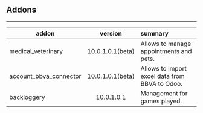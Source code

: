 <h2>Addons</h2>

***

| addon        | version           | summary  |
| ------------- |:-------------:| :-----|
| medical_veterinary |10.0.1.0.1(beta)  | Allows to manage appointments and pets. |  
| account_bbva_connector |10.0.1.0.1(beta)  | Allows to import excel data from BBVA to Odoo. |  
| backloggery | 10.0.1.0.1 | Management for games played. |
